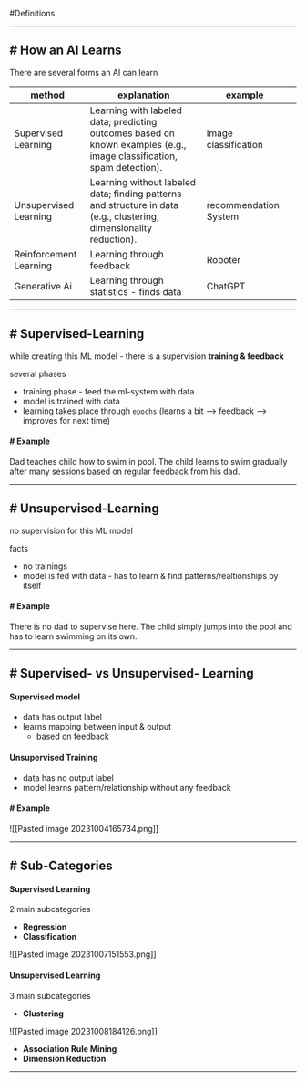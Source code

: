 #Definitions 

---
## # How an AI Learns

There are several forms an AI can learn 

| method                 | explanation                                                                                                           | example               |     |
| ---------------------- | --------------------------------------------------------------------------------------------------------------------- | --------------------- | --- |
| Supervised Learning    | Learning with labeled data; predicting outcomes based on known examples (e.g., image classification, spam detection). | image classification  |     |
| Unsupervised Learning  | Learning without labeled data; finding patterns and structure in data (e.g., clustering, dimensionality reduction).   | recommendation System |     |
| Reinforcement Learning | Learning through feedback                                                                                             | Roboter               |     |
| Generative Ai          | Learning through statistics - finds data                                                                              | ChatGPT               |     |

---
## # Supervised-Learning

while creating this ML model - there is a supervision **training & feedback**

several phases
- training phase - feed the ml-system with data
- model is trained with data
- learning takes place through `epochs` (learns a bit --> feedback --> improves for next time)

#### # Example

Dad teaches child how to swim in pool. The child learns to swim gradually after many sessions based on regular feedback from his dad.

---
## # Unsupervised-Learning

no supervision for this ML model

facts
- no trainings 
- model is fed with data - has to learn & find patterns/realtionships by itself

#### # Example

There is no dad to supervise here. The child simply jumps into the pool and has to learn swimming on its own.

---
## # Supervised- vs Unsupervised- Learning

#### Supervised model

- data has output label
- learns mapping between input & output
	- based on feedback

#### Unsupervised Training

- data has no output label
- model learns pattern/relationship without any feedback

#### # Example

![[Pasted image 20231004165734.png]]

---
## # Sub-Categories

#### Supervised Learning
2 main subcategories

- **Regression**
- **Classification**

![[Pasted image 20231007151553.png]]

#### Unsupervised Learning
3 main subcategories

- **Clustering**

![[Pasted image 20231008184126.png]]


- **Association Rule Mining**
- **Dimension Reduction** 
---